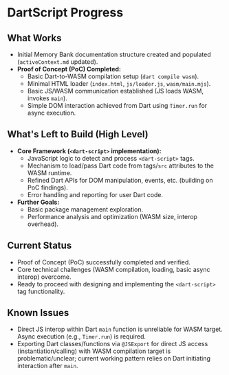 # DartScript Progress

## What Works

- Initial Memory Bank documentation structure created and populated
  (`activeContext.md` updated).
- **Proof of Concept (PoC) Completed:**
  - Basic Dart-to-WASM compilation setup (`dart compile wasm`).
  - Minimal HTML loader (`index.html`, `js/loader.js`, `wasm/main.mjs`).
  - Basic JS/WASM communication established (JS loads WASM, invokes `main`).
  - Simple DOM interaction achieved from Dart using `Timer.run` for async
    execution.

## What's Left to Build (High Level)

- **Core Framework (`<dart-script>` implementation):**
  - JavaScript logic to detect and process `<dart-script>` tags.
  - Mechanism to load/pass Dart code from tags/`src` attributes to the WASM
    runtime.
  - Refined Dart APIs for DOM manipulation, events, etc. (building on PoC
    findings).
  - Error handling and reporting for user Dart code.
- **Further Goals:**
  - Basic package management exploration.
  - Performance analysis and optimization (WASM size, interop overhead).

## Current Status

- Proof of Concept (PoC) successfully completed and verified.
- Core technical challenges (WASM compilation, loading, basic async interop)
  overcome.
- Ready to proceed with designing and implementing the `<dart-script>` tag
  functionality.

## Known Issues

- Direct JS interop within Dart `main` function is unreliable for WASM target.
  Async execution (e.g., `Timer.run`) is required.
- Exporting Dart classes/functions via `@JSExport` for direct JS access
  (instantiation/calling) with WASM compilation target is problematic/unclear;
  current working pattern relies on Dart initiating interaction after `main`.
